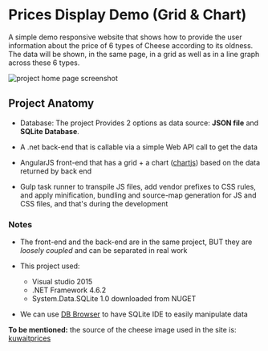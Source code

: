 # Prices Display Demo (Grid & Chart)


A simple demo responsive website that shows how to provide the user information about the price of 6 types of Cheese according to its oldness. The data will be shown, in the same page, in a grid as well as in a line graph across these 6 types.

![project home page screenshot](http://link)

## Project Anatomy

- Database: The project Provides 2 options as data source: **JSON file** and **SQLite Database**. 

-	A .net back-end that is callable via a simple Web API call to get the data

-	AngularJS front-end that has a grid + a chart ([chartjs](http://www.chartjs.org)) based on the data returned by back end

- Gulp task runner to transpile JS files,  add vendor prefixes to CSS rules,  and apply minification, bundling and source-map generation for JS and CSS files, and that's during the development


### Notes

* The front-end and the back-end are in the same project, BUT they are *loosely coupled* and can be separated in real work

* This project used:

    * Visual studio 2015
    * .NET Framework 4.6.2
    * System.Data.SQLite 1.0 downloaded from NUGET

* We can use [DB Browser](http://sqlitebrowser.org/) to have SQLite IDE to easily manipulate data



**To be mentioned:** the source of the cheese image used in the site is: [kuwaitprices](http://www.kuwaitprices.com/product/egyptian-roomy-cheese-500-gm.html)